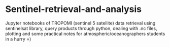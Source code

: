 # Sentinel-retrieval-and-analysis

Jupyter notebooks of TROPOMI (sentinel 5 satellite) data retrieval using sentinelsat library, query products through python, dealing with .nc files, plotting and some practical notes for atmospheric/oceanographers students in a hurry =)
